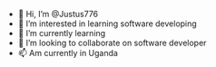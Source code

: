 - 👋 Hi, I’m @Justus776
- 👀 I’m interested in learning software developing
- 🌱 I’m currently learning
- 💞️ I’m looking to collaborate on software developer
- 📫 Am currently in Uganda

<!---
Justus776/Justus776 is a ✨ special ✨ repository because its `README.md` (this file) appears on your GitHub profile.
You can click the Preview link to take a look at your changes.
--->

